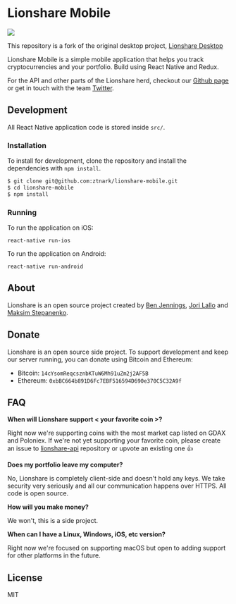 # Lionshare Mobile

<img src="http://i.imgur.com/hOV6cDO.png" style="max-width:100%;">

This repository is a fork of the original desktop project, [Lionshare Desktop](https://github.com/lionsharecapital/lionshare-desktop)

Lionshare Mobile is a simple mobile application that helps you track cryptocurrencies and
your portfolio. Build using React Native and Redux.

For the API and other parts of the Lionshare herd, checkout our [Github page](https://github.com/lionsharecapital)
or get in touch with the team [Twitter](https://twitter.com/getlionshare).

## Development

All React Native application code is stored inside `src/`.

### Installation

To install for development, clone the repository and install the dependencies with `npm install`.

```bash
$ git clone git@github.com:ztnark/lionshare-mobile.git
$ cd lionshare-mobile
$ npm install
```

### Running

To run the application on iOS:

```
react-native run-ios
```

To run the application on Android:

```
react-native run-android
```

## About

Lionshare is an open source project created by [Ben Jennings](https://twitter.com/benjennin_gs), [Jori Lallo](https://twitter.com/jorilallo) and [Maksim Stepanenko](https://twitter.com/maksim_s).

## Donate

Lionshare is an open source side project. To support development and keep our server running, you can donate using Bitcoin and Ethereum:

- Bitcoin: `14cYsomReqcsznbKTuW6Mh91uZm2j2AF5B`
- Ethereum: `0xbBC664b891D6Fc7EBF516594D690e370C5C32A9f`

## FAQ

**When will Lionshare support < your favorite coin >?**

Right now we're supporting coins with the most market cap listed on GDAX and Poloniex. If we're not yet supporting your favorite coin, please create an issue to [lionshare-api](https://github.com/lionsharecapital/lionshare-api/issues) repository or upvote an existing one :+1:

**Does my portfolio leave my computer?**

No, Lionshare is completely client-side and doesn't hold any keys. We take security very seriously and all our communication happens over HTTPS. All code is open source.

**How will you make money?**

We won't, this is a side project.

**When can I have a Linux, Windows, iOS, etc version?**

Right now we're focused on supporting macOS but open to adding support for other platforms in the future.

## License

MIT
